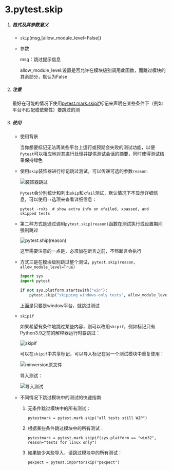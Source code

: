 # 3.pytest.skip

1. ##### 格式及其参数意义

	- `skip`(msg,[allow_module_level=False])

	- 参数

		msg：跳过提示信息

		allow_module_level:设置是否允许在模块级别调用此函数，而跳过模块的其余部分，默认为False

2. ##### 注意

	最好在可能的情况下使用[pytest.mark.skipif](https://docs.pytest.org/en/stable/reference.html#pytest-mark-skipif-ref)标记来声明在某些条件下（例如平台不匹配或依赖性）要跳过的测

3. ##### 使用

	- 使用背景

		当你想要标记无法再某些平台上运行或预期会失败的测试功能，以便`Pytest`可以相应地对其进行处理并提供测试会话的摘要，同时使得测试结果保持绿色

	- 使用`skip`装饰器进行标记跳过测试，可以传递可选的参数`reason`:

		![装饰器跳过](https://lemonliu.oss-cn-beijing.aliyuncs.com/20200611105521.png)

		`Pytest`会分别统计和列出`skip`和`xfail`测试，默认情况下不显示详细信息，可以使用`-r`选项来查看详细信息：

		`pytest -rxXs  # show extra info on xfailed, xpassed, and skipped tests`

	- 第二种方式是通过调用`pytest.skip(reason)`函数在测试执行或设置期间强制跳过

		![pytest.ship(reason)](https://lemonliu.oss-cn-beijing.aliyuncs.com/20200611110240.png)

		这里需要注意的一点是，必须加在断言之前，不然断言会执行

	- 方式三是在模块级别跳过整个测试，`pytest.skip(reason, allow_module_level=True)`

		```python
		import sys
		import pytest

		if not sys.platform.startswith("win"):
		    pytest.skip("skipping windows-only tests", allow_module_level=True)
		```

		上面是只要是window平台，就跳过测试

	- `skipif`

		如果希望有条件地跳过某些内容，则可以改用`skipif`，例如标记只有Python3.9之前的解释器运行时要跳过：

		![skipif](https://lemonliu.oss-cn-beijing.aliyuncs.com/20200611115944.png)

		可以在`skipif`中共享标记，可以导入标记在另一个测试模块中重复使用：

		![minversion原文件](https://lemonliu.oss-cn-beijing.aliyuncs.com/20200611120619.png)

		导入测试：

		![导入测试](https://lemonliu.oss-cn-beijing.aliyuncs.com/20200611120739.png)

	- 不同情况下跳过模块中的测试的快速指南

		1. 无条件跳过模块中的所有测试：

			`pytestmark = pytest.mark.skip("all tests still WIP")`

		2. 根据某些条件跳过模块中的所有测试：

			`pytestmark = pytest.mark.skipif(sys.platform == "win32", reason="tests for linux only")`

		3. 如果缺少某些导入，请跳过模块中的所有测试：

			`pexpect = pytest.importorskip("pexpect")`

		​

